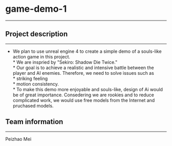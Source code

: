 # game-demo-1
-------
## Project description
------
* We plan to use unreal engine 4 to create a simple demo of a souls-like action game in this project.    <br>   * We are inspried by "Sekiro: Shadow Die Twice." <br> * Our goal is to achieve a realistic and intensive battle between the player and AI enemies. Therefore, we need to solve issues such as <br> *    striking feeling <br> *   motion consistency. <br> *  To make this demo more enjoyable and souls-like, design of Ai would be of great importance. Consedering we are rookies and to reduce complicated work, we would use free models from the Internet and pruchased models.
## Team information
-----
Peizhao Mei
